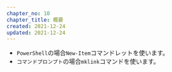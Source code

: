 ```yaml
---
chapter_no: 10
chapter_title: 概要
created: 2021-12-24
updated: 2021-12-24
---
```

- `PowerShell`の場合`New-Item`コマンドレットを使います。
- `コマンドプロンプト`の場合`mklink`コマンドを使います。
